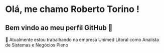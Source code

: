 # Olá, me chamo Roberto Torino ! 
## Bem vindo ao meu perfil GitHub 👋

🔭 Atualmente estou trabalhando na empresa Unimed Litoral como Analista de Sistemas e Negócios Pleno  

<!--
**robertotorino85/robertotorino85** is a ✨ _special_ ✨ repository because its `README.md` (this file) appears on your GitHub profile.

Here are some ideas to get you started:

- 🔭 I’m currently working on ...
- 🌱 I’m currently learning ...
- 👯 I’m looking to collaborate on ...
- 🤔 I’m looking for help with ...
- 💬 Ask me about ...
- 📫 How to reach me: ...
- 😄 Pronouns: ...
- ⚡ Fun fact: ...
-->
